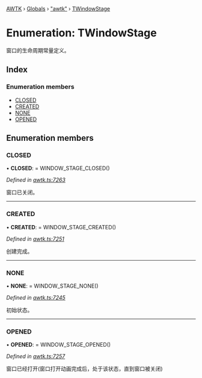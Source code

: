 [AWTK](../README.md) › [Globals](../globals.md) › ["awtk"](../modules/_awtk_.md) › [TWindowStage](_awtk_.twindowstage.md)

# Enumeration: TWindowStage

窗口的生命周期常量定义。

## Index

### Enumeration members

* [CLOSED](_awtk_.twindowstage.md#closed)
* [CREATED](_awtk_.twindowstage.md#created)
* [NONE](_awtk_.twindowstage.md#none)
* [OPENED](_awtk_.twindowstage.md#opened)

## Enumeration members

###  CLOSED

• **CLOSED**: =  WINDOW_STAGE_CLOSED()

*Defined in [awtk.ts:7263](https://github.com/zlgopen/awtk-binding/blob/d304871/tools/code_gen/js/output/awtk.ts#L7263)*

窗口已关闭。

___

###  CREATED

• **CREATED**: =  WINDOW_STAGE_CREATED()

*Defined in [awtk.ts:7251](https://github.com/zlgopen/awtk-binding/blob/d304871/tools/code_gen/js/output/awtk.ts#L7251)*

创建完成。

___

###  NONE

• **NONE**: =  WINDOW_STAGE_NONE()

*Defined in [awtk.ts:7245](https://github.com/zlgopen/awtk-binding/blob/d304871/tools/code_gen/js/output/awtk.ts#L7245)*

初始状态。

___

###  OPENED

• **OPENED**: =  WINDOW_STAGE_OPENED()

*Defined in [awtk.ts:7257](https://github.com/zlgopen/awtk-binding/blob/d304871/tools/code_gen/js/output/awtk.ts#L7257)*

窗口已经打开(窗口打开动画完成后，处于该状态，直到窗口被关闭)
